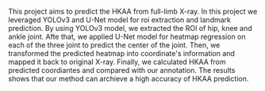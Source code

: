 This project aims to predict the HKAA from full-limb X-ray.
In this project we leveraged YOLOv3 and U-Net model for roi extraction and landmark prediction.
By using YOLOv3 model, we extracted the ROI of hip, knee and ankle joint.
Afte that, we applied U-Net model for heatmap regression on each of the three joint to predict the center of the joint.
Then, we transformed the predicted heatmap into coordinate's information and mapped it back to original X-ray.
Finally, we calculated HKAA from predicted coordiantes and compared with our annotation.
The results shows that our method can archieve a high accuracy of HKAA prediction.
